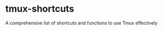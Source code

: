 tmux-shortcuts
==============

A comprehensive list of shortcuts and functions to use Tmux effectively
